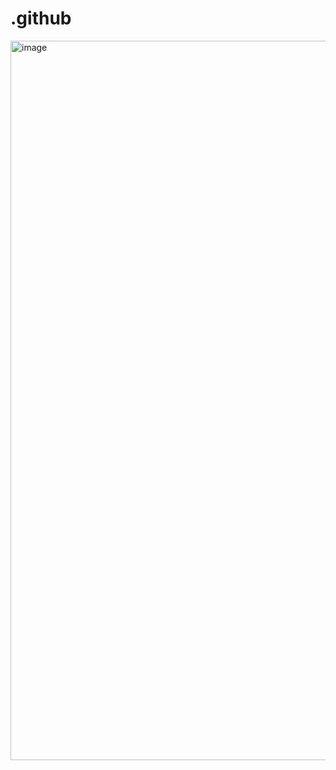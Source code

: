 # .github

<img width="1151" alt="image" src="https://github.com/user-attachments/assets/3f2e0f40-30d7-4734-89b2-892a68595303" />

